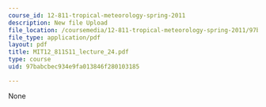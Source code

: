 ```yaml
---
course_id: 12-811-tropical-meteorology-spring-2011
description: New file Upload
file_location: /coursemedia/12-811-tropical-meteorology-spring-2011/97babcbec934e9fa013846f280103185_MIT12_811S11_lecture_24.pdf
file_type: application/pdf
layout: pdf
title: MIT12_811S11_lecture_24.pdf
type: course
uid: 97babcbec934e9fa013846f280103185

---
```

None